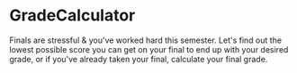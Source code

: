 # GradeCalculator
Finals are stressful &amp; you've worked hard this semester. Let's find out the lowest possible score you can get on your final to end up with your desired grade, or if you've already taken your final, calculate your final grade.
